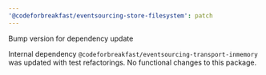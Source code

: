 ```yaml
---
'@codeforbreakfast/eventsourcing-store-filesystem': patch
---
```


Bump version for dependency update

Internal dependency `@codeforbreakfast/eventsourcing-transport-inmemory` was updated with test refactorings. No functional changes to this package.
